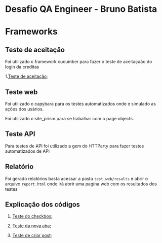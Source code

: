 # Desafio QA Engineer - Bruno Batista

# Frameworks

## Teste de aceitação 

Foi utilizado o framework cucumber para fazer o teste de aceitaçaão do login da creditas

1.[Teste de aceitação](https://github.com/consultoriadobatista/challenge/blob/prova_qa__do_bruno_batista/qa-test/test_web/features/specifications/login.feature);

## Teste web

Foi utilizado o capybara para os testes automatizados onde e simulado as açōes dos usários.

Foi utilizado o site_prism para se trabalhar com o page objects.


## Teste API

Para testes de API foi utilizado a gem do HTTParty para fazer testes automatizados de API 

## Relatório

Foi gerado relatórios basta acessar a pasta `test_web/results` e abrir o arquivo `report.html` onde irá abrir uma pagina web com os resultados dos testes 

## Explicação dos códigos

1. [Teste do checkbox](https://github.com/consultoriadobatista/challenge/blob/prova_qa__do_bruno_batista/checkbox.md);
2. [Teste da nova aba](https://github.com/consultoriadobatista/challenge/blob/prova_qa__do_bruno_batista/nova_aba.md);

3. [Teste de criar post](https://github.com/consultoriadobatista/challenge/blob/prova_qa__do_bruno_batista/criar_post.md);

